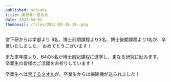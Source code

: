 ```yaml
---
published: private
title: 謝恩会・送る会
date: 2022-04-01
thumbnail: /files/2022-03-28-19-.png
---
```

宮下研からは学部より 8名、博士前期課程より3名、博士後期課程より1名が、卒業いたしました。 おめでとうございます！

また来年度より、B4の5名が博士前記課程に進学し、更なる研究に励みます。 卒業生の皆様のご活躍をお祈りしています！

卒業生へは[育てるタオル](https://sodaterutowel.com/)が、卒業生からは掃除機が送られました！